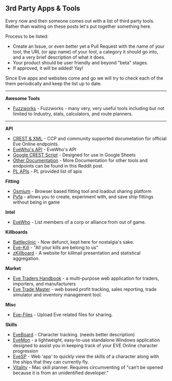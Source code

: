 ## 3rd Party Apps & Tools

Every now and then someone comes out with a list of third party tools. Rather than waiting on these posts let's put together something here. 

Process to be listed:

* Create an Issue, or even better yet a Pull Request with the name of your tool, the URL (or app name) of your tool, a category it should go into, and a very brief description of what it does.
* Your product should be user friendly and beyond "beta" stages.
* If approved, it will be added! Yay!

Since Eve apps and websites come and go we will try to check each of the them periodically and keep the list up to date.

***

**Awesome Tools**

* [Fuzzworks](http://www.fuzzwork.co.uk) - Fuzzworks - many very, very useful tools including but not limited to Industry, stats, calculators, and route planners.

***

**API**

* [CREST & XML](https://eveonline-third-party-documentation.readthedocs.org/en/latest/index.html) - CCP and community supported documetation for official Eve Online endpoints.
* [EveWho's API](http://evewho.com/faq/) - EveWho's API
* [Google CREST Script](https://github.com/nuadi/googlecrestscript) - Designed for use in Google Sheets
* [Other Documentation](https://www.reddit.com/r/evetech/comments/4mwgb7/documentation/) - More Documentation for other tools and endpoints can be found in this Reddit post.
* [PL APIs](https://tools.pandemic-legion.pl/api/) - PL provided list of apis


**Fitting**

* [Osmium](https://o.smium.org/) - Browser based fitting tool and loadout sharing platform
* [Pyfa](https://github.com/pyfa-org/Pyfa/releases) -  allows you to create, experiment with, and save ship fittings without being in game

**Intel**

* [EveWho](http://evewho.com) - List members of a corp or alliance from out of game.

**Killboards**

* [Battleclinic](http://www.battleclinic.com/) - Now defunct, kept here for nostalgia's sake.
* [Eve-Kill](https://eve-kill.net/) - "All your kills are belong to us"
* [zKillboard](https://zkillboard.com) - A website for killmail presentation and statistical aggregation.

**Market**

* [Eve Traders Handbook](http://matthewpennell.github.io/eve-traders-handbook/) - a multi-purpose web application for traders, importers, and manufacturers 
* [Eve Trade Master](http://evetrademaster.com) - web based profit tracking, sales reporting, trade simulator and inventory management tool.

**Misc**

* [Eve-Files](http://www.eve-files.com/) - Upload Eve related files for sharing.

**Skills**

* [EveBoard](http://eveboard.com/) - Character tracking. (needs better description)
* [EveMon](https://evemondevteam.github.io/evemon/) - a lightweight, easy-to-use standalone Windows application designed to assist you in keeping track of your EVE Online character progression
* [EveSP](https://evesp.com/) - Web 'app' to quickly view the skills of a character along with the ships that they can currently fly. 
* [Vitality](https://github.com/sixones/vitality/releases) - Mac skill planner. Requires circumventing of "can’t be opened because it is from an unidentified developer."
